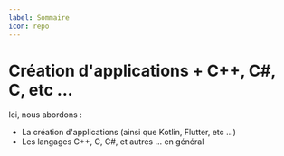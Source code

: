 ```yaml
---
label: Sommaire
icon: repo
---
```


# Création d'applications + C++, C#, C, etc ... 

Ici, nous abordons : 
- La création d'applications (ainsi que Kotlin, Flutter, etc ...)
- Les langages C++, C, C#, et autres ... en général 
